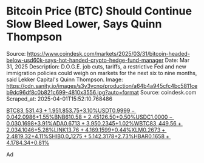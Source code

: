 # Bitcoin Price (BTC) Should Continue Slow Bleed Lower, Says Quinn Thompson

Source: https://www.coindesk.com/markets/2025/03/31/bitcoin-headed-below-usd60k-says-hot-handed-crypto-hedge-fund-manager
Date: Mar 31, 2025
Description: D.O.G.E. job cuts, tariffs, a restrictive Fed and new immigration policies could weigh on markets for the next six to nine months, said Lekker Capital's Quinn Thompson.
Image: https://cdn.sanity.io/images/s3y3vcno/production/a64b4a945cfc4bc5811ceb9dc96df8c0b821c699-4810x3556.jpg?auto=format
Source: coindesk.com
Scraped_at: 2025-04-01T15:52:10.768486

[BTC$83,531.43+1.95%](/price/bitcoin "View price details")[ETH$1,853.75+3.10%](/price/ethereum "View price details")[USDT$0.9999-0.04%](/price/tether "View price details")[XRP$2.0986+1.55%](/price/xrp "View price details")[BNB$610.58+2.45%](/price/binance-coin "View price details")[SOL$126.50+0.50%](/price/solana "View price details")[USDC$1.0000-0.03%](/price/usd-coin "View price details")[DOGE$0.1698+3.91%](/price/dogecoin "View price details")[ADA$0.6713+3.95%](/price/cardano "View price details")[TRX$0.2345+1.02%](/price/tron "View price details")[WBTC$83,449.56+2.03%](/price/wrapped-bitcoin "View price details")[TON$4.1046+5.28%](/price/toncoin "View price details")[LINK$13.76+4.16%](/price/chainlink "View price details")[LEO$9.1599+0.44%](/price/unus-sed-leo "View price details")[XLM$0.2673+2.48%](/price/xlm "View price details")[AVAX$19.32+4.11%](/price/avax "View price details")[SHIB$0.0₄1275+5.14%](/price/shiba-inu "View price details")[SUI$2.3178+2.73%](/price/sui "View price details")[HBAR$0.1658+4.17%](/price/hbar "View price details")[LTC$84.34+0.81%](/price/ltc "View price details")

Ad
